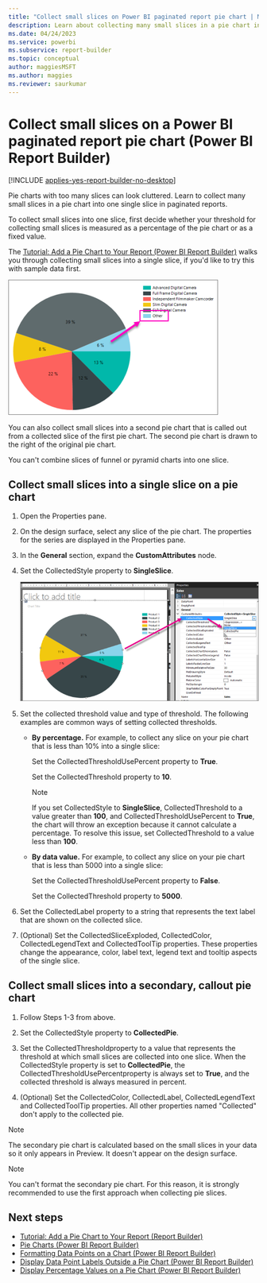 ```yaml
---
title: "Collect small slices on Power BI paginated report pie chart | Microsoft Docs"
description: Learn about collecting many small slices in a pie chart into one single slice in Power BI Report Builder paginated reports. 
ms.date: 04/24/2023
ms.service: powerbi
ms.subservice: report-builder
ms.topic: conceptual
author: maggiesMSFT
ms.author: maggies
ms.reviewer: saurkumar
---
```

# Collect small slices on a Power BI paginated report pie chart (Power BI Report Builder)

[!INCLUDE [applies-yes-report-builder-no-desktop](../../../includes/applies-yes-report-builder-no-desktop.md)]

Pie charts with too many slices can look cluttered. Learn to collect many small slices in a pie chart into one single slice in paginated reports.
 
 To collect small slices into one slice, first decide whether your threshold for collecting small slices is measured as a percentage of the pie chart or as a fixed value. 
 
 The [Tutorial: Add a Pie Chart to Your Report (Power BI Report Builder)](/sql/reporting-services/tutorial-add-a-pie-chart-to-your-report-report-builder) walks you through collecting small slices into a single slice, if you'd like to try this with sample data first.
 
 ![Screenshot of a Report Builder pie chart showing the other slice.](./media/paginated-reports-visualizations/report-builder-pie-chart-other-slice.png "report-builder-pie-chart-other-slice")
  
 You can also collect small slices into a second pie chart that is called out from a collected slice of the first pie chart. The second pie chart is drawn to the right of the original pie chart.  
  
 You can't combine slices of funnel or pyramid charts into one slice.  

## Collect small slices into a single slice on a pie chart  
  
1.  Open the Properties pane.  
  
2.  On the design surface, select any slice of the pie chart. The properties for the series are displayed in the Properties pane.  
  
3.  In the **General** section, expand the **CustomAttributes** node.  
  
4.  Set the CollectedStyle property to **SingleSlice**.  

    ![Screenshot of a report builder pie chart showing how to configure a single slice property.](./media/paginated-reports-visualizations/report-builder-pie-chart-single-slice-property.png "report-builder-pie-chart-single-slice-property")
  
5.  Set the collected threshold value and type of threshold. The following examples are common ways of setting collected thresholds.  
  
    - **By percentage.** For example, to collect any slice on your pie chart that is less than 10% into a single slice:  
  
         Set the CollectedThresholdUsePercent property to **True**.  
  
         Set the CollectedThreshold property to **10**.  
  
        > [!NOTE]  
        > If you set CollectedStyle to **SingleSlice**, CollectedThreshold to a value greater than **100**, and CollectedThresholdUsePercent to **True**, the chart will throw an exception because it cannot calculate a percentage. To resolve this issue, set CollectedThreshold to a value less than **100**.  
  
    - **By data value.** For example, to collect any slice on your pie chart that is less than 5000 into a single slice:  
  
         Set the CollectedThresholdUsePercent property to **False**.  
  
         Set the CollectedThreshold property to **5000**.  
  
6.  Set the CollectedLabel property to a string that represents the text label that are shown on the collected slice.  
  
7.  (Optional) Set the CollectedSliceExploded, CollectedColor, CollectedLegendText and CollectedToolTip properties. These properties change the appearance, color, label text, legend text and tooltip aspects of the single slice.  
  
## Collect small slices into a secondary, callout pie chart  
  
1.  Follow Steps 1-3 from above.  
  
2.  Set the CollectedStyle property to **CollectedPie**.  
  
3.  Set the CollectedThresholdproperty to a value that represents the threshold at which small slices are collected into one slice. When the CollectedStyle property is set to **CollectedPie**, the CollectedThresholdUsePercentproperty is always set to **True**, and the collected threshold is always measured in percent.  
  
4.  (Optional) Set the CollectedColor, CollectedLabel, CollectedLegendText and CollectedToolTip properties. All other properties named "Collected" don't apply to the collected pie.  
  
> [!NOTE]  
> The secondary pie chart is calculated based on the small slices in your data so it only appears in Preview. It doesn't appear on the design surface.  
  
> [!NOTE]  
> You can't format the secondary pie chart. For this reason, it is strongly recommended to use the first approach when collecting pie slices.  
  
## Next steps

- [Tutorial: Add a Pie Chart to Your Report (Report Builder)](/sql/reporting-services/tutorial-add-a-pie-chart-to-your-report-report-builder)
- [Pie Charts &#40;Power BI Report Builder&#41;](pie-charts-report-builder.md)
- [Formatting Data Points on a Chart &#40;Power BI Report Builder&#41;](/sql/reporting-services/report-design/formatting-data-points-on-a-chart-report-builder-and-ssrs)   
- [Display Data Point Labels Outside a Pie Chart &#40;Power BI Report Builder&#41;](display-data-point-labels-outside-pie-chart-report-builder.md)   
- [Display Percentage Values on a Pie Chart &#40;Power BI Report Builder&#41;](/sql/reporting-services/report-design/display-percentage-values-on-a-pie-chart-report-builder-and-ssrs)     
